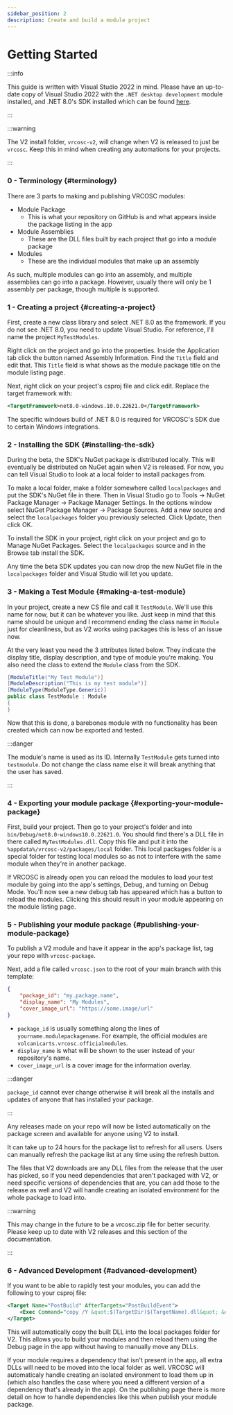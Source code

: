 ```yaml
---
sidebar_position: 2
description: Create and build a module project
---
```


# Getting Started

:::info

This guide is written with Visual Studio 2022 in mind. Please have an up-to-date copy of Visual Studio 2022 with the `.NET desktop development` module installed, and .NET 8.0's SDK installed which can be found [here](https://dotnet.microsoft.com/en-us/download/dotnet/8.0).

:::

:::warning

The V2 install folder, `vrcosc-v2`, will change when V2 is released to just be `vrcosc`. Keep this in mind when creating any automations for your projects.

:::

### 0 - Terminology {#terminology}
There are 3 parts to making and publishing VRCOSC modules:

- Module Package
  - This is what your repository on GitHub is and what appears inside the package listing in the app
- Module Assemblies
  - These are the DLL files built by each project that go into a module package
- Modules
  - These are the individual modules that make up an assembly

As such, multiple modules can go into an assembly, and multiple assemblies can go into a package. However, usually there will only be 1 assembly per package, though multiple is supported.

### 1 - Creating a project {#creating-a-project}
First, create a new class library and select .NET 8.0 as the framework. If you do not see .NET 8.0, you need to update Visual Studio. For reference, I'll name the project `MyTestModules`.

Right click on the project and go into the properties. Inside the Application tab click the button named Assembly Information. Find the `Title` field and edit that. This `Title` field is what shows as the module package title on the module listing page.

Next, right click on your project's csproj file and click edit. Replace the target framework with:
```xml
<TargetFramework>net8.0-windows.10.0.22621.0</TargetFramework>
```
The specific windows build of .NET 8.0 is required for VRCOSC's SDK due to certain Windows integrations.

### 2 - Installing the SDK {#installing-the-sdk}
During the beta, the SDK's NuGet package is distributed locally. This will eventually be distributed on NuGet again when V2 is released. For now, you can tell Visual Studio to look at a local folder to install packages from.

To make a local folder, make a folder somewhere called `localpackages` and put the SDK's NuGet file in there. Then in Visual Studio go to Tools -> NuGet Package Manager -> Package Manager Settings. In the options window select NuGet Package Manager -> Package Sources. Add a new source and select the `localpackages` folder you previously selected. Click Update, then click OK.

To install the SDK in your project, right click on your project and go to Manage NuGet Packages. Select the `localpackages` source and in the Browse tab install the SDK.

Any time the beta SDK updates you can now drop the new NuGet file in the `localpackages` folder and Visual Studio will let you update.

### 3 - Making a Test Module {#making-a-test-module}
In your project, create a new CS file and call it `TestModule`. We'll use this name for now, but it can be whatever you like. Just keep in mind that this name should be unique and I recommend ending the class name in `Module` just for cleanliness, but as V2 works using packages this is less of an issue now.

At the very least you need the 3 attributes listed below. They indicate the display title, display description, and type of module you're making. You also need the class to extend the `Module` class from the SDK.
```csharp
[ModuleTitle("My Test Module")]
[ModuleDescription("This is my test module")]
[ModuleType(ModuleType.Generic)]
public class TestModule : Module
{
}
```

Now that this is done, a barebones module with no functionality has been created which can now be exported and tested.

:::danger

The module's name is used as its ID. Internally `TestModule` gets turned into `testmodule`. Do not change the class name else it will break anything that the user has saved.

:::

### 4 - Exporting your module package {#exporting-your-module-package}
First, build your project. Then go to your project's folder and into `bin/Debug/net8.0-windows10.0.22621.0`. You should find there's a DLL file in there called `MyTestModules.dll`. Copy this file and put it into the `%appdata%/vrcosc-v2/packages/local` folder. This local packages folder is a special folder for testing local modules so as not to interfere with the same module when they're in another package.

If VRCOSC is already open you can reload the modules to load your test module by going into the app's settings, Debug, and turning on Debug Mode. You'll now see a new debug tab has appeared which has a button to reload the modules. Clicking this should result in your module appearing on the module listing page.

### 5 - Publishing your module package {#publishing-your-module-package}
To publish a V2 module and have it appear in the app's package list, tag your repo with `vrcosc-package`.

Next, add a file called `vrcosc.json` to the root of your main branch with this template:
```json
{
    "package_id": "my.package.name",
    "display_name": "My Modules",
    "cover_image_url": "https://some.image/url"
}
```
- `package_id` is usually something along the lines of `yourname.modulepackagename`. For example, the official modules are `volcanicarts.vrcosc.officialmodules`.
- `display_name` is what will be shown to the user instead of your repository's name.
- `cover_image_url` is a cover image for the information overlay.

:::danger

`package_id` cannot ever change otherwise it will break all the installs and updates of anyone that has installed your package.

:::

Any releases made on your repo will now be listed automatically on the package screen and available for anyone using V2 to install.

It can take up to 24 hours for the package list to refresh for all users. Users can manually refresh the package list at any time using the refresh button.

The files that V2 downloads are any DLL files from the release that the user has picked, so if you need dependencies that aren't packaged with V2, or need specific versions of dependencies that are, you can add those to the release as well and V2 will handle creating an isolated environment for the whole package to load into.

:::warning

This may change in the future to be a vrcosc.zip file for better security. Please keep up to date with V2 releases and this section of the documentation.

:::

### 6 - Advanced Development {#advanced-development}
If you want to be able to rapidly test your modules, you can add the following to your csproj file:
```xml
<Target Name="PostBuild" AfterTargets="PostBuildEvent">
    <Exec Command="copy /Y &quot;$(TargetDir)$(TargetName).dll&quot; &quot;%25appdata%25\vrcosc-v2\packages\local\$(TargetName).dll&quot;"/>
</Target>
```
This will automatically copy the built DLL into the local packages folder for V2. This allows you to build your modules and then reload them using the Debug page in the app without having to manually move any DLLs.

If your module requires a dependency that isn't present in the app, all extra DLLs will need to be moved into the local folder as well. VRCOSC will automaticaly handle creating an isolated environment to load them up in (which also handles the case where you need a different version of a dependency that's already in the app). On the publishing page there is more detail on how to handle dependencies like this when publish your module package.